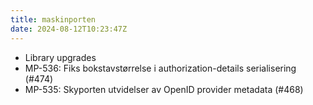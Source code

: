 ```yaml
---
title: maskinporten
date: 2024-08-12T10:23:47Z
---
```

- Library upgrades
- MP-536: Fiks bokstavstørrelse i authorization-details serialisering  (#474)
- MP-535: Skyporten utvidelser av OpenID provider metadata (#468)

